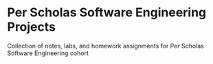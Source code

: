# Per Scholas Software Engineering Projects

Collection of notes, labs, and homework assignments for Per Scholas Software Engineering cohort
